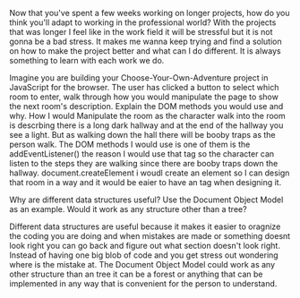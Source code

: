 Now that you've spent a few weeks working on longer projects, how do you think you'll adapt to working in the professional world?
With the projects that was longer I feel like in the work field it will be stressful but it is not gonna be a bad stress. It makes me wanna keep trying and find a solution on how to make the project better and what can I do different. It is always something to learn with each work we do.

Imagine you are building your Choose-Your-Own-Adventure project in JavaScript for the browser. The user has clicked a button to select which room to enter, walk through how you would manipulate the page to show the next room's description. Explain the DOM methods you would use and why.
How I would Manipulate the room as the character walk into the room is descrbing there is a long dark hallway and at the end of the hallway you see a light. But as walking down the hall there will be booby traps as the person walk. The DOM methods I would use is one of them is the addEventListener() the reason I would use that tag so the character can listen to the steps they are walking since there are booby traps down the hallway. document.createElement i woudl create an element so I can design that room in a way and it would be eaier to have an tag when designing it. 

Why are different data structures useful? Use the Document Object Model as an example. Would it work as any structure other than a tree?

Different data structures are useful because it makes it easier to oragnize the coding you are doing and when mistakes are made or something doesnt look right you can go back and figure out what section doesn't look right. Instead of having one big blob of code and you get stress out wondering where is the mistake at.
The Document Object Model could work as any other structure than an tree it can be a forest or anything that can be implemented in any way that is convenient for the person to understand. 
